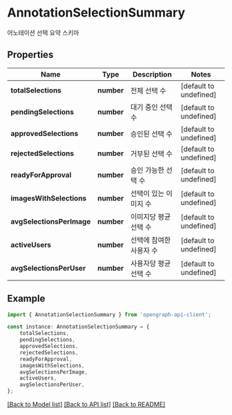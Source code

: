 # AnnotationSelectionSummary

어노테이션 선택 요약 스키마

## Properties

Name | Type | Description | Notes
------------ | ------------- | ------------- | -------------
**totalSelections** | **number** | 전체 선택 수 | [default to undefined]
**pendingSelections** | **number** | 대기 중인 선택 수 | [default to undefined]
**approvedSelections** | **number** | 승인된 선택 수 | [default to undefined]
**rejectedSelections** | **number** | 거부된 선택 수 | [default to undefined]
**readyForApproval** | **number** | 승인 가능한 선택 수 | [default to undefined]
**imagesWithSelections** | **number** | 선택이 있는 이미지 수 | [default to undefined]
**avgSelectionsPerImage** | **number** | 이미지당 평균 선택 수 | [default to undefined]
**activeUsers** | **number** | 선택에 참여한 사용자 수 | [default to undefined]
**avgSelectionsPerUser** | **number** | 사용자당 평균 선택 수 | [default to undefined]

## Example

```typescript
import { AnnotationSelectionSummary } from 'opengraph-api-client';

const instance: AnnotationSelectionSummary = {
    totalSelections,
    pendingSelections,
    approvedSelections,
    rejectedSelections,
    readyForApproval,
    imagesWithSelections,
    avgSelectionsPerImage,
    activeUsers,
    avgSelectionsPerUser,
};
```

[[Back to Model list]](../README.md#documentation-for-models) [[Back to API list]](../README.md#documentation-for-api-endpoints) [[Back to README]](../README.md)
